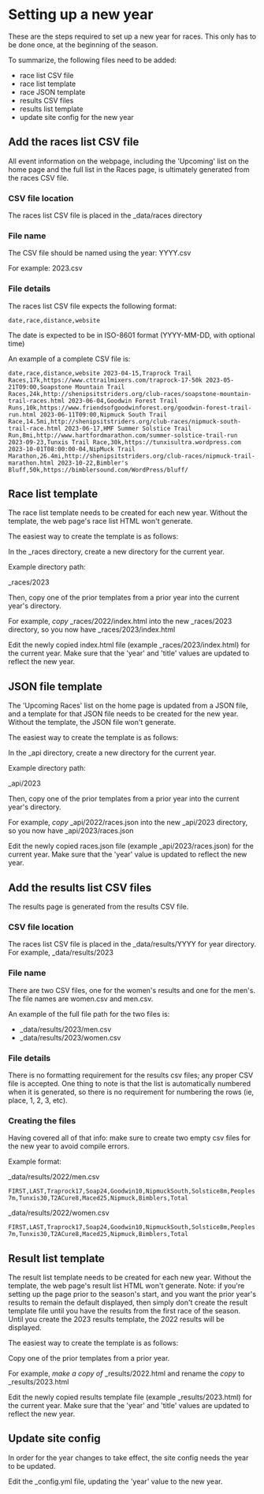 # Setting up a new year

These are the steps required to set up a new year for races. This only has to be done once, at the beginning of the season.

To summarize, the following files need to be added:

- race list CSV file
- race list template 
- race JSON template 
- results CSV files 
- results list template
- update site config for the new year


## Add the races list CSV file

All event information on the webpage, including the 'Upcoming' list on the home page and the full list in the Races page, is ultimately generated from the races CSV file.

### CSV file location

The races list CSV file is placed in the _data/races directory

### File name

The CSV file should be named using the year: YYYY.csv

For example: 2023.csv

### File details

The races list CSV file expects the following format:

`date,race,distance,website`

The date is expected to be in ISO-8601 format (YYYY-MM-DD, with optional time)

An example of a complete CSV file is:

`date,race,distance,website
2023-04-15,Traprock Trail Races,17k,https://www.cttrailmixers.com/traprock-17-50k
2023-05-21T09:00,Soapstone Mountain Trail Races,24k,http://shenipsitstriders.org/club-races/soapstone-mountain-trail-races.html
2023-06-04,Goodwin Forest Trail Runs,10k,https://www.friendsofgoodwinforest.org/goodwin-forest-trail-run.html
2023-06-11T09:00,Nipmuck South Trail Race,14.5mi,http://shenipsitstriders.org/club-races/nipmuck-south-trail-race.html
2023-06-17,HMF Summer Solstice Trail Run,8mi,http://www.hartfordmarathon.com/summer-solstice-trail-run
2023-09-23,Tunxis Trail Race,30k,https://tunxisultra.wordpress.com
2023-10-01T08:00:00-04,NipMuck Trail Marathon,26.4mi,http://shenipsitstriders.org/club-races/nipmuck-trail-marathon.html
2023-10-22,Bimbler's Bluff,50k,https://bimblersound.com/WordPress/bluff/`


## Race list template

The race list template needs to be created for each new year. Without the template, the web page's race list HTML won't generate.

The easiest way to create the template is as follows:

In the _races directory, create a new directory for the current year.

Example directory path:

_races/2023

Then, copy one of the prior templates from a prior year into the current year's directory.

For example, *copy* _races/2022/index.html into the new _races/2023 directory, so you now have _races/2023/index.html

Edit the newly copied index.html file (example _races/2023/index.html) for the current year. Make sure that the 'year' and 'title' values are updated to reflect the new year.


## JSON file template

The 'Upcoming Races' list on the home page is updated from a JSON file, and a template for that JSON file needs to be created for the new year. Without the template, the JSON file won't generate.

The easiest way to create the template is as follows:

In the _api directory, create a new directory for the current year.

Example directory path:

_api/2023

Then, copy one of the prior templates from a prior year into the current year's directory.

For example, *copy* _api/2022/races.json into the new _api/2023 directory, so you now have _api/2023/races.json

Edit the newly copied races.json file (example _api/2023/races.json) for the current year. Make sure that the 'year' value is updated to reflect the new year.


## Add the results list CSV files

The results page is generated from the results CSV file.

### CSV file location

The races list CSV file is placed in the _data/results/YYYY for year directory. For example, _data/results/2023

### File name

There are two CSV files, one for the women's results and one for the men's. The file names are women.csv and men.csv.

An example of the full file path for the two files is:

- _data/results/2023/men.csv
- _data/results/2023/women.csv

### File details

There is no formatting requirement for the results csv files; any proper CSV file is accepted. One thing to note is that the list is automatically numbered when it is generated, so there is no requirement for numbering the rows (ie, place, 1, 2, 3, etc).

### Creating the files 

Having covered all of that info: make sure to create two empty csv files for the new year to avoid compile errors.

Example format:

_data/results/2022/men.csv

`FIRST,LAST,Traprock17,Soap24,Goodwin10,NipmuckSouth,Solstice8m,Peoples7m,Tunxis30,T2ACure8,Maced25,Nipmuck,Bimblers,Total`


_data/results/2022/women.csv

`FIRST,LAST,Traprock17,Soap24,Goodwin10,NipmuckSouth,Solstice8m,Peoples7m,Tunxis30,T2ACure8,Maced25,Nipmuck,Bimblers,Total`


## Result list template

The result list template needs to be created for each new year. Without the template, the web page's result list HTML won't generate. Note: if you're setting up the page prior to the season's start, and you want the prior year's results to remain the default displayed, then simply don't create the result template file until you have the results from the first race of the season. Until you create the 2023 results template, the 2022 results will be displayed.

The easiest way to create the template is as follows:

Copy one of the prior templates from a prior year.

For example, *make a copy of* _results/2022.html and rename the *copy* to _results/2023.html

Edit the newly copied results template file (example _results/2023.html) for the current year. Make sure that the 'year' and 'title' values are updated to reflect the new year.


## Update site config

In order for the year changes to take effect, the site config needs the year to be updated.

Edit the _config.yml file, updating the 'year' value to the new year.

